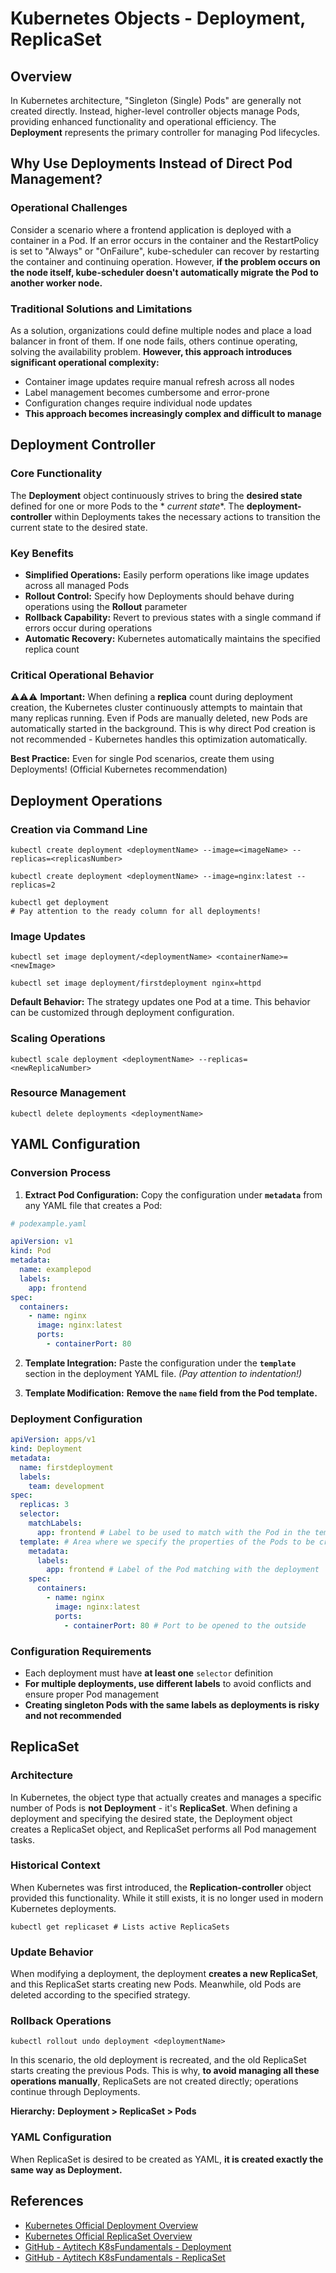 # Kubernetes Objects - Deployment, ReplicaSet

## Overview

In Kubernetes architecture, "Singleton (Single) Pods" are generally not created directly. Instead, higher-level
controller objects manage Pods, providing enhanced functionality and operational efficiency. The **Deployment**
represents the primary controller for managing Pod lifecycles.

## Why Use Deployments Instead of Direct Pod Management?

### Operational Challenges

Consider a scenario where a frontend application is deployed with a container in a Pod. If an error occurs in the
container and the RestartPolicy is set to "Always" or "OnFailure", kube-scheduler can recover by restarting the
container and continuing operation. However, **if the problem occurs on the node itself, kube-scheduler doesn't
automatically migrate the Pod to another worker node.**

### Traditional Solutions and Limitations

As a solution, organizations could define multiple nodes and place a load balancer in front of them. If one node fails,
others continue operating, solving the availability problem. **However, this approach introduces significant operational
complexity:**

* Container image updates require manual refresh across all nodes
* Label management becomes cumbersome and error-prone
* Configuration changes require individual node updates
* **This approach becomes increasingly complex and difficult to manage**

## Deployment Controller

### Core Functionality

The **Deployment** object continuously strives to bring the **desired state** defined for one or more Pods to the *
*current state**. The **deployment-controller** within Deployments takes the necessary actions to transition the current
state to the desired state.

### Key Benefits

* **Simplified Operations:** Easily perform operations like image updates across all managed Pods
* **Rollout Control:** Specify how Deployments should behave during operations using the **Rollout** parameter
* **Rollback Capability:** Revert to previous states with a single command if errors occur during operations
* **Automatic Recovery:** Kubernetes automatically maintains the specified replica count

### Critical Operational Behavior

⚠️⚠️⚠️ **Important:** When defining a **replica** count during deployment creation, the Kubernetes cluster continuously
attempts to maintain that many replicas running. Even if Pods are manually deleted, new Pods are automatically started
in the background. This is why direct Pod creation is not recommended - Kubernetes handles this optimization
automatically.

**Best Practice:** Even for single Pod scenarios, create them using Deployments! (Official Kubernetes recommendation)

## Deployment Operations

### Creation via Command Line

```shell
kubectl create deployment <deploymentName> --image=<imageName> --replicas=<replicasNumber>

kubectl create deployment <deploymentName> --image=nginx:latest --replicas=2

kubectl get deployment
# Pay attention to the ready column for all deployments!
```

### Image Updates

```shell
kubectl set image deployment/<deploymentName> <containerName>=<newImage>

kubectl set image deployment/firstdeployment nginx=httpd
```

**Default Behavior:** The strategy updates one Pod at a time. This behavior can be customized through deployment
configuration.

### Scaling Operations

```shell
kubectl scale deployment <deploymentName> --replicas=<newReplicaNumber>
```

### Resource Management

```shell
kubectl delete deployments <deploymentName>
```

## YAML Configuration

### Conversion Process

1. **Extract Pod Configuration:** Copy the configuration under **`metadata`** from any YAML file that creates a Pod:

```yaml
# podexample.yaml

apiVersion: v1
kind: Pod
metadata:
  name: examplepod
  labels:
    app: frontend
spec:
  containers:
    - name: nginx
      image: nginx:latest
      ports:
        - containerPort: 80
```

2. **Template Integration:** Paste the configuration under the **`template`** section in the deployment YAML file. _(Pay
   attention to indentation!)_

3. **Template Modification:** **Remove the `name` field from the Pod template.**

### Deployment Configuration

```yaml
apiVersion: apps/v1
kind: Deployment
metadata:
  name: firstdeployment
  labels:
    team: development
spec:
  replicas: 3
  selector:
    matchLabels:
      app: frontend # Label to be used to match with the Pod in the template
  template: # Area where we specify the properties of the Pods to be created
    metadata:
      labels:
        app: frontend # Label of the Pod matching with the deployment
    spec:
      containers:
        - name: nginx
          image: nginx:latest
          ports:
            - containerPort: 80 # Port to be opened to the outside
```

### Configuration Requirements

* Each deployment must have **at least one** `selector` definition
* **For multiple deployments, use different labels** to avoid conflicts and ensure proper Pod management
* **Creating singleton Pods with the same labels as deployments is risky and not recommended**

## ReplicaSet

### Architecture

In Kubernetes, the object type that actually creates and manages a specific number of Pods is **not Deployment** - it's
**ReplicaSet**. When defining a deployment and specifying the desired state, the Deployment object creates a ReplicaSet
object, and ReplicaSet performs all Pod management tasks.

### Historical Context

When Kubernetes was first introduced, the **Replication-controller** object provided this functionality. While it still
exists, it is no longer used in modern Kubernetes deployments.

```shell
kubectl get replicaset # Lists active ReplicaSets
```

### Update Behavior

When modifying a deployment, the deployment **creates a new ReplicaSet**, and this ReplicaSet starts creating new Pods.
Meanwhile, old Pods are deleted according to the specified strategy.

### Rollback Operations

```shell
kubectl rollout undo deployment <deploymentName>
```

In this scenario, the old deployment is recreated, and the old ReplicaSet starts creating the previous Pods. This is
why, **to avoid managing all these operations manually**, ReplicaSets are not created directly; operations continue
through Deployments.

**Hierarchy:** **Deployment > ReplicaSet > Pods**

### YAML Configuration

When ReplicaSet is desired to be created as YAML, **it is created exactly the same way as Deployment.**

## References

- [Kubernetes Official Deployment Overview](https://kubernetes.io/docs/concepts/workloads/controllers/deployment/)
- [Kubernetes Official ReplicaSet Overview](https://kubernetes.io/docs/concepts/workloads/controllers/replicaset/)
- [GitHub - Aytitech K8sFundamentals - Deployment](https://github.com/aytitech/k8sfundamentals/tree/main/deployment)
- [GitHub - Aytitech K8sFundamentals - ReplicaSet](https://github.com/aytitech/k8sfundamentals/tree/main/deployment/replicaset)
